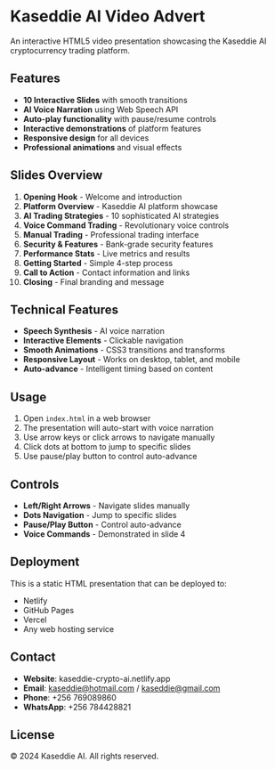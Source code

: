 # Kaseddie AI Video Advert

An interactive HTML5 video presentation showcasing the Kaseddie AI cryptocurrency trading platform.

## Features

- **10 Interactive Slides** with smooth transitions
- **AI Voice Narration** using Web Speech API
- **Auto-play functionality** with pause/resume controls
- **Interactive demonstrations** of platform features
- **Responsive design** for all devices
- **Professional animations** and visual effects

## Slides Overview

1. **Opening Hook** - Welcome and introduction
2. **Platform Overview** - Kaseddie AI platform showcase
3. **AI Trading Strategies** - 10 sophisticated AI strategies
4. **Voice Command Trading** - Revolutionary voice controls
5. **Manual Trading** - Professional trading interface
6. **Security & Features** - Bank-grade security features
7. **Performance Stats** - Live metrics and results
8. **Getting Started** - Simple 4-step process
9. **Call to Action** - Contact information and links
10. **Closing** - Final branding and message

## Technical Features

- **Speech Synthesis** - AI voice narration
- **Interactive Elements** - Clickable navigation
- **Smooth Animations** - CSS3 transitions and transforms
- **Responsive Layout** - Works on desktop, tablet, and mobile
- **Auto-advance** - Intelligent timing based on content

## Usage

1. Open `index.html` in a web browser
2. The presentation will auto-start with voice narration
3. Use arrow keys or click arrows to navigate manually
4. Click dots at bottom to jump to specific slides
5. Use pause/play button to control auto-advance

## Controls

- **Left/Right Arrows** - Navigate slides manually
- **Dots Navigation** - Jump to specific slides
- **Pause/Play Button** - Control auto-advance
- **Voice Commands** - Demonstrated in slide 4

## Deployment

This is a static HTML presentation that can be deployed to:
- Netlify
- GitHub Pages
- Vercel
- Any web hosting service

## Contact

- **Website**: kaseddie-crypto-ai.netlify.app
- **Email**: kaseddie@hotmail.com / kaseddie@gmail.com
- **Phone**: +256 769089860
- **WhatsApp**: +256 784428821

## License

© 2024 Kaseddie AI. All rights reserved.